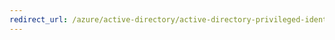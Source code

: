 ```yaml
---
redirect_url: /azure/active-directory/active-directory-privileged-identity-management-how-to-configure-security-alerts
---
```

